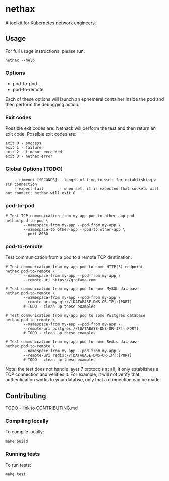# nethax
A toolkit for Kubernetes network engineers.

## Usage
For full usage instructions, please run:
```
nethax --help
```

### Options
- pod-to-pod
- pod-to-remote

Each of these options will launch an ephemeral container inside the pod and then perform the debugging action.

### Exit codes

Possible exit codes are:
Nethack will perform the test and then return an exit code. Possible exit codes are:
```
exit 0 - success
exit 1 - failure
exit 2 - timeout exceeded
exit 3 - nethax error
```

### Global Options (TODO)
```
    --timeout [SECONDS] - length of time to wait for establishing a TCP connection
    --expect-fail       - when set, it is expected that sockets will not connect; nethax will exit 0
```

### pod-to-pod
```
# Test TCP communication from my-app pod to other-app pod
nethax pod-to-pod \
        --namespace-from my-app --pod-from my-app \
        --namespace-to other-app --pod-to other-app \
        --port 8080
```

### pod-to-remote
Test communication from a pod to a remote TCP destination.
```
# Test communication from my-app pod to some HTTP(S) endpoint
nethax pod-to-remote \
        --namespace-from my-app --pod-from my-app \
        --remote-uri https://grafana.com

# Test communication from my-app pod to some MySQL database
nethax pod-to-remote \
        --namespace-from my-app --pod-from my-app \
        --remote-uri mysql://[DATABASE-DNS-OR-IP]:[PORT]
        # TODO - clean up these examples

# Test communication from my-app pod to some Postgres database
nethax pod-to-remote \
        --namespace-from my-app --pod-from my-app \
        --remote-uri postgres://[DATABASE-DNS-OR-IP]:[PORT]
        # TODO - clean up these examples

# Test communication from my-app pod to some Redis database
nethax pod-to-remote \
        --namespace-from my-app --pod-from my-app \
        --remote-uri redis://[DATABASE-DNS-OR-IP]:[PORT]
        # TODO - clean up these examples
```

Note: the test does not handle layer 7 protocols at all, it only establishes a TCP connection and verifies it. For example, it will not verify that authentication works to your databse, only that a connection can be made.

## Contributing
TODO - link to CONTRIBUTING.md

### Compiling locally
To compile locally:
```
make build
```

### Running tests
To run tests:
```
make test
```
